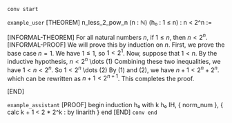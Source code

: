 `conv start`

`example_user`
[THEOREM] n_less_2_pow_n
  (n : ℕ)
  (h₀ : 1 ≤ n) :
  n < 2^n :=

[INFORMAL-THEOREM]
For all natural numbers $n$, if $1 \le n$, then $n < 2^n$.
[INFORMAL-PROOF]
We will prove this by induction on $n$.
First, we prove the base case $n = 1$.
We have $1 \le 1$, so $1 < 2^1$.
Now, suppose that $1 < n$.
By the inductive hypothesis, $n < 2^n$ \dots (1)
Combining these two inequalities, we have $1 < n < 2^n$.
So $1 < 2^n$ \dots (2)
By (1) and (2), we have $n + 1 < 2^n + 2^n$.
which can be rewritten as $n + 1 < 2^{n + 1}$.
This completes the proof.

[END]

`example_assistant`
[PROOF]
begin
  induction h₀ with k h₀ IH,
  { norm_num },
  {
    calc k + 1 < 2 * 2^k : by linarith
  }
end
[END]
`conv end`